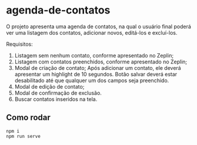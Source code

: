 # agenda-de-contatos

O projeto apresenta uma agenda de contatos, na qual o usuário final poderá ver uma listagem dos contatos, adicionar novos, editá-los e excluí-los.

Requisitos:

1. Listagem sem nenhum contato, conforme apresentado no Zeplin;
2. Listagem com contatos preenchidos, conforme apresentado no Zeplin;
3. Modal de criação de contato;
   Após adicionar um contato, ele deverá apresentar um highlight de 10 segundos.
   Botão salvar deverá estar desabilitado até que qualquer um dos campos seja preenchido.
4. Modal de edição de contato;
5. Modal de confirmação de exclusão.
6. Buscar contatos inseridos na tela.

## Como rodar

```
npm i
npm run serve
```
